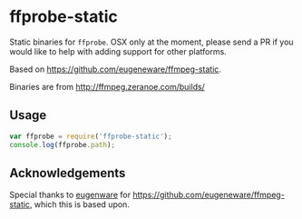 ffprobe-static
====

Static binaries for `ffprobe`. OSX only at the moment, please send a PR if you would like to help with adding support for other platforms.

Based on <https://github.com/eugeneware/ffmpeg-static>.

Binaries are from <http://ffmpeg.zeranoe.com/builds/>

Usage
----

```js
var ffprobe = require('ffprobe-static');
console.log(ffprobe.path);
```

Acknowledgements
----

Special thanks to [eugenware](https://github.com/eugeneware) for <https://github.com/eugeneware/ffmpeg-static>, which this is based upon.
